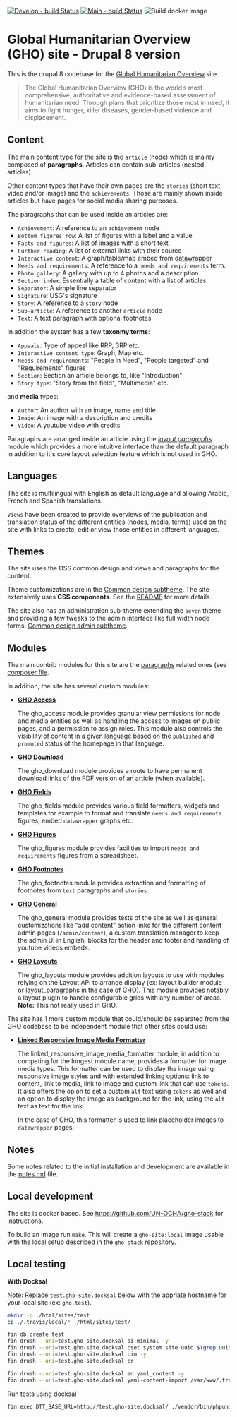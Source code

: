 [![Develop - build Status](https://travis-ci.com/UN-OCHA/gho-site.svg?token=q5DydpJDYUBJoayLktvd&branch=develop)](https://travis-ci.com/UN-OCHA/gho-site)
[![Main - build Status](https://travis-ci.com/UN-OCHA/gho-site.svg?token=q5DydpJDYUBJoayLktvd&branch=main)](https://travis-ci.com/UN-OCHA/gho-site)
![Build docker image](https://github.com/UN-OCHA/gho-site/workflows/Build%20docker%20image/badge.svg)

Global Humanitarian Overview (GHO) site - Drupal 8 version
==========================================================

This is the drupal 8 codebase for the [Global Humanitarian Overview](https://gho.unocha.org) site.

> The Global Humanitarian Overview (GHO) is the world’s most comprehensive,
authoritative and evidence-based assessment of humanitarian need. Through plans
that prioritize those most in need, it aims to fight hunger, killer diseases,
gender-based violence and displacement.

Content
-------

The main content type for the site is the `article` (node) which is mainly
composed of **paragraphs**. Articles can contain sub-articles (nested articles).

Other content types that have their own pages are the `stories` (short text,
video and/or image) and the `achievements`. Those are mainly shown inside
articles but have pages for social media sharing purposes.

The paragraphs that can be used inside an articles are:

- `Achievement`: A reference to an `achievement` node
- `Bottom figures row`: A list of figures with a label and a value
- `Facts and figures`: A list of images with a short text
- `Further reading`: A list of external links with their source
- `Interactive content`: A graph/table/map embed from [datawrapper](https://www.datawrapper.de)
- `Needs and requirements`: A reference to a `needs and requirements` term.
- `Photo gallery`: A gallery with up to 4 photos and a description
- `Section index`: Essentially a table of content with a list of articles
- `Separator`: A simple line separator
- `Signature`: USG's signature
- `Story`: A reference to a `story` node
- `Sub-article`: A reference to another `article` node
- `Text`: A text paragraph with optional footnotes

In addition the system has a few **taxonmy terms**:

- `Appeals`: Type of appeal like RRP, 3RP etc.
- `Interactive content type`: Graph, Map etc.
- `Needs and requirements`: "People in Need", "People targeted" and "Requirements" figures
- `Section`: Section an article belongs to, like "Introduction"
- `Story type`: "Story from the field", "Multimedia" etc.

and **media** types:

- `Author`: An author with an image, name and title
- `Image`: An image with a description and credits
- `Video`: A youtube video with credits

Paragraphs are arranged inside an article using the [*layout paragraphs*](https://www.drupal.org/project/layout_paragraphs) module which provides a more intuitive interface than the
default paragraph in addition to it's core layout selection feature which is not
used in GHO.

Languages
---------

The site is multilingual with English as default language and allowing Arabic,
French and Spanish translations.

`Views` have been created to provide overviews of the publication and
translation status of the different entities (nodes, media, terms) used on the
site with links to create, edit or view those entities in different languages.

Themes
------

The site uses the DSS common design and views and paragraphs for the content.

Theme customizations are in the
[Common design subtheme](html/themes/custom/common_design_subtheme). The site
extensively uses **CSS components**. See the [README](html/themes/custom/common_design_subtheme/README.md)
for more details.


The site also has an administration sub-theme extending the `seven` theme and
providing a few tweaks to the admin interface like full width node forms:
[Common design admin subtheme](html/themes/custom/common_design_admin_subtheme).

Modules
-------

The main contrib modules for this site are the [paragraphs](https://www.drupal.org/project/paragraphs) related ones (see
[composer file](composer.json).

In addition, the site has several custom modules:

- [**GHO Access**](html/modules/custom/gho_access)

  The gho_access module provides granular view permissions for node and media
  entities as well as handling the access to images on public pages, and a
  permission to assign roles. This module also controls the visibility of
  content in a given language based on the `published` and `promoted` status
  of the homepage in that language.

- [**GHO Download**](html/modules/custom/gho_download)

  The gho_download module provides a route to have permanent download links of
  the PDF version of an article (when available).

- [**GHO Fields**](html/modules/custom/gho_fields)

  The gho_fields module provides various field formatters, widgets and templates
  for example to format and translate `needs and requirements` figures, embed
  `datawrapper` graphs etc.

- [**GHO Figures**](html/modules/custom/gho_figures)

  The gho_figures module provides facilities to import `needs and requirements`
  figures from a spreadsheet.

- [**GHO Footnotes**](html/modules/custom/gho_footnotes)

  The gho_footnotes module provides extraction and formatting of footnotes from
  `text` paragraphs and `stories`.

- [**GHO General**](html/modules/custom/gho_general)

  The gho_general module provides tests of the site as well as general
  customizations like "add content" action links for the different content
  admin pages (`/admin/content`), a custom translation manager to keep the admin
  UI in English, blocks for the header and footer and handling of youtube videos
  embeds.

- [**GHO Layouts**](html/modules/custom/gho_layouts)

  The gho_layouts module provides addition layouts to use with modules relying
  on the Layout API to arrange display (ex: layout builder module or
  [layout_paragraphs](https://www.drupal.org/project/layout_paragraphs) in the
  case of GHO). This module provides notably a layout plugin to handle
  configurable grids with any number of areas. **Note:** This not really used
  in GHO.

The site has 1 more custom module that could/should be separated from the GHO
codebase to be independent module that other sites could use:

- [**Linked Responsive Image Media Formatter**](html/modules/custom/linked_responsive_image_media_formatter)

  The linked_responsive_image_media_formatter module, in addition to competing
  for the longest module name, provides a formatter for image media types. This
  formatter can be used to display the image using responsive image styles and
  with extended linking options: link to content, link to media, link to image
  and custom link that can use `tokens`. It also offers the opion to set a
  custom `alt` text using `tokens` as well and an option to display the image
  as background for the link, using the `alt` text as text for the link.

  In the case of GHO, this formatter is used to link placeholder images to
  `datawrapper` pages.

Notes
-----

Some notes related to the initial installation and development are available in
the [notes.md](notes.md) file.


Local development
-----------------

The site is docker based. See https://github.com/UN-OCHA/gho-stack for instructions.

To build an image run `make`. This will create a `gho-site:local` image usable
with the local setup described in the `gho-stack` repository.

Local testing
-------------

**With Docksal**

Note: Replace `test.gho-site.docksal` below with the appriate hostname for
your local site (ex: `gho.test`).

```bash
mkdir -p ./html/sites/test
cp ./.travis/local/* ./html/sites/test/

fin db create test
fin drush --uri=test.gho-site.docksal si minimal -y
fin drush --uri=test.gho-site.docksal cset system.site uuid $(grep uuid ./config/system.site.yml | awk '{print $2}') -y
fin drush --uri=test.gho-site.docksal cim -y
fin drush --uri=test.gho-site.docksal cr

fin drush --uri=test.gho-site.docksal en yaml_content -y
fin drush --uri=test.gho-site.docksal yaml-content-import /var/www/.travis/
```

Run tests using docksal

```bash
fin exec DTT_BASE_URL=http://test.gho-site.docksal/ ./vendor/bin/phpunit --debug --colors --testsuite=existing-site,existing-site-javascript --printer '\Drupal\Tests\Listeners\HtmlOutputPrinter'
```
